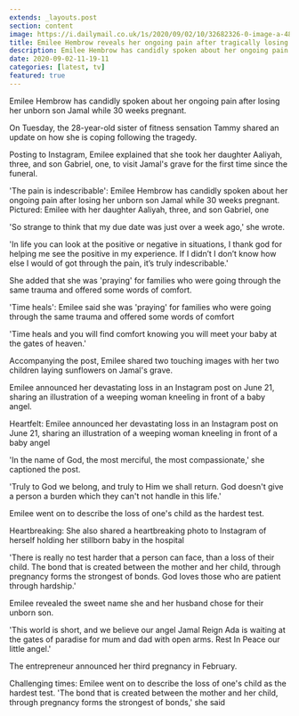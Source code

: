 ```yaml
---
extends: _layouts.post
section: content
image: https://i.dailymail.co.uk/1s/2020/09/02/10/32682326-0-image-a-48_1599039148195.jpg 
title: Emilee Hembrow reveals her ongoing pain after tragically losing her unborn son Jamal 
description: Emilee Hembrow has candidly spoken about her ongoing pain after losing her unborn son Jamal while 30 weeks pregnant. 
date: 2020-09-02-11-19-11 
categories: [latest, tv] 
featured: true 
--- 
```

Emilee Hembrow has candidly spoken about her ongoing pain after losing her unborn son Jamal while 30 weeks pregnant.

On Tuesday, the 28-year-old sister of fitness sensation Tammy shared an update on how she is coping following the tragedy. 

Posting to Instagram, Emilee explained that she took her daughter Aaliyah, three, and son Gabriel, one, to visit Jamal's grave for the first time since the funeral. 

'The pain is indescribable': Emilee Hembrow has candidly spoken about her ongoing pain after losing her unborn son Jamal while 30 weeks pregnant. Pictured: Emilee with her daughter Aaliyah, three, and son Gabriel, one

'So strange to think that my due date was just over a week ago,' she wrote. 

'In life you can look at the positive or negative in situations, I thank god for helping me see the positive in my experience. If I didn’t I don’t know how else I would of got through the pain, it’s truly indescribable.' 

She added that she was 'praying' for families who were going through the same trauma and offered some words of comfort.  

'Time heals': Emilee said she was 'praying' for families who were going through the same trauma and offered some words of comfort

'Time heals and you will find comfort knowing you will meet your baby at the gates of heaven.'

Accompanying the post, Emilee shared two touching images with her two children laying sunflowers on Jamal's grave.   

Emilee announced her devastating loss in an Instagram post on June 21, sharing an illustration of a weeping woman kneeling in front of a baby angel. 

Heartfelt: Emilee announced her devastating loss in an Instagram post on June 21, sharing an illustration of a weeping woman kneeling in front of a baby angel

'In the name of God, the most merciful, the most compassionate,' she captioned the post. 

'Truly to God we belong, and truly to Him we shall return. God doesn't give a person a burden which they can't not handle in this life.'

Emilee went on to describe the loss of one's child as the hardest test.

Heartbreaking: She also shared a heartbreaking photo to Instagram of herself holding her stillborn baby in the hospital

'There is really no test harder that a person can face, than a loss of their child. The bond that is created between the mother and her child, through pregnancy forms the strongest of bonds. God loves those who are patient through hardship.'

Emilee revealed the sweet name she and her husband chose for their unborn son.

'This world is short, and we believe our angel Jamal Reign Ada is waiting at the gates of paradise for mum and dad with open arms. Rest In Peace our little angel.'

The entrepreneur announced her third pregnancy in February. 

Challenging times: Emilee went on to describe the loss of one's child as the hardest test. 'The bond that is created between the mother and her child, through pregnancy forms the strongest of bonds,' she said


